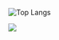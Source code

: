 ![Top Langs](https://github-readme-stats.vercel.app/api/top-langs/?username=mvrck21&theme=tokyonight&layout=compact&size_weight=0.5&count_weight=0.5&langs_count=10&show_icons=true&hide=html,css)

<img src="https://github-readme-stats.vercel.app/api/top-langs/?username=mvrck21&langs_count=10&layout=donut-vertical"/>
